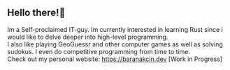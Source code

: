 ## Hello there!👋

 Im a Self-proclaimed IT-guy. Im currently interested in learning Rust since i would like to delve deeper into high-level programming.\
 I also like playing GeoGuessr and other computer games as well as solving sudokus. I even do competitive programming from time to time.\
 Check out my personal website: https://baranakcin.dev [Work in Progress]
 

<!---
baranciaga/baranciaga is a ✨ special ✨ repository because its `README.md` (this file) appears on your GitHub profile.
You can click the Preview link to take a look at your changes.
--->
